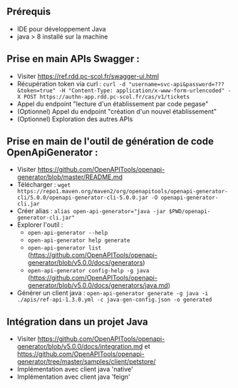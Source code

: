 ## Prérequis

- IDE pour développement Java
- java > 8 installé sur la machine

## Prise en main APIs Swagger :

- Visiter https://ref.rdd.pc-scol.fr/swagger-ui.html
- Récupération token via curl : `curl -d "username=svc-api&password=???&token=true" -H "Content-Type: application/x-www-form-urlencoded" -X POST https://authn-app.rdd.pc-scol.fr/cas/v1/tickets`
- Appel du endpoint "lecture d'un établissement par code pegase"
- (Optionnel) Appel du endpoint "création d'un nouvel établissement"
- (Optionnel) Exploration des autres APIs

## Prise en main de l'outil de génération de code OpenApiGenerator :

- Visiter https://github.com/OpenAPITools/openapi-generator/blob/master/README.md
- Télécharger : `wget https://repo1.maven.org/maven2/org/openapitools/openapi-generator-cli/5.0.0/openapi-generator-cli-5.0.0.jar -O openapi-generator-cli.jar`
- Créer alias : `alias open-api-generator="java -jar $PWD/openapi-generator-cli.jar"`
- Explorer l'outil : 
    - `open-api-generator --help`
    - `open-api-generator help generate`
    - `open-api-generator list` (https://github.com/OpenAPITools/openapi-generator/blob/v5.0.0/docs/generators)
    - `open-api-generator config-help -g java` (https://github.com/OpenAPITools/openapi-generator/blob/v5.0.0/docs/generators/java.md)
- Générer un client java : `open-api-generator generate -g java -i ./apis/ref-api-1.3.0.yml -c java-gen-config.json -o generated`

## Intégration dans un projet Java

- Visiter https://github.com/OpenAPITools/openapi-generator/blob/v5.0.0/docs/integration.md 
  et https://github.com/OpenAPITools/openapi-generator/tree/master/samples/client/petstore/
- Implémentation avec client java 'native'
- Implémentation avec client java 'feign'


